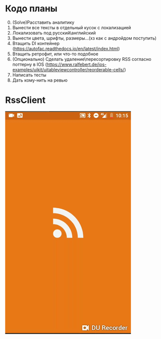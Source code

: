 # Кодо планы

0. (Solve)Расставить аналитику
1. Вынести все тексты в отдельный кусок с локализацией
2. Локализовать под русский\английский
3. Вынести цвета, шрифты, размеры...(хз как с андройдом поступить)
4. Втащить DI контейнер (https://autofac.readthedocs.io/en/latest/index.html)
5. Втащить ретрофит, или что-то подобное
6. (Опционально) Сделать удаление\пересортировку RSS согласно поттерну в IOS (https://www.ralfebert.de/ios-examples/uikit/uitableviewcontroller/reorderable-cells/)
7. Написать тесты
8. Дать кому-нить на ревью

# RssClient
![Alt Text](https://github.com/BallOfDestruction/RssClient/blob/master/SampleVideo/sample.gif)

